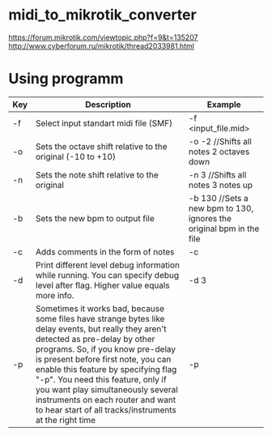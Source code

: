 # midi_to_mikrotik_converter
https://forum.mikrotik.com/viewtopic.php?f=9&t=135207
<br>
http://www.cyberforum.ru/mikrotik/thread2033981.html
# Using programm

| Key | Description | Example |
| ------ | ------ | ------ |
| -f | Select input standart midi file (SMF) | -f <input_file.mid> |
| -o | Sets the octave shift relative to the original (-10 to +10) | -o -2 //Shifts all notes 2 octaves down |
| -n | Sets the note shift relative to the original | -n 3 //Shifts all notes 3 notes up |
| -b | Sets the new bpm to output file | -b 130 //Sets a new bpm to 130, ignores the original bpm in the file |
| -c | Adds comments in the form of notes | -c |
| -d | Print different level debug information while running. You can specify debug level after flag. Higher value equals more info. | -d 3 |
| -p | Sometimes it works bad, because some files have strange bytes like delay events, but really they aren't detected as pre-delay by other programs. So, if you know pre-delay is present before first note, you can enable this feature by specifying flag "-p". You need this feature, only if you want play simultaneously several instruments on each router and want to hear start of all tracks/instruments at the right time | -p |

